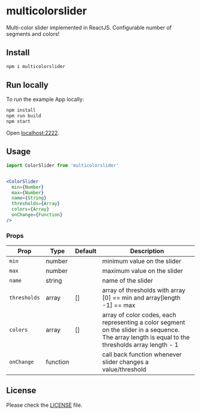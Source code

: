 # multicolorslider
Multi-color slider implemented in ReactJS.  Configurable number of segments and colors! 

## Install
```sh
npm i multicolorslider
```

## Run locally

To run the example App locally:

```sh
npm install
npm run build
npm start
```

Open [localhost:2222](http://localhost:2222/).

## Usage

```jsx
import ColorSlider from 'multicolorslider'
```


```jsx

<ColorSlider
  min={Number}
  max={Number}
  name={String}
  thresholds={Array}
  colors={Array}
  onChange={Function}
/>
``` 

### Props
Prop   	 			 |  Type      |   Default |  Description
---------   	 |  -------   |  -------      |  -----------
`min`     		 |  number    |  				   	|  minimum value on the slider
`max`    			 |  number    |  				  |  maximum value on the slider
`name`       |  string    |             |  name of the slider
`thresholds`  |  array    |  []          |  array of thresholds with array [0] == min and array[length -1] == max
`colors`     |  array  |     []          |  array of color codes, each representing a color segment on the slider in a sequence.  The array length is equal to the thresholds array length - 1
`onChange` | function |          | call back function whenever slider changes a value/threshold



## License

Please check the [LICENSE](LICENSE) file.